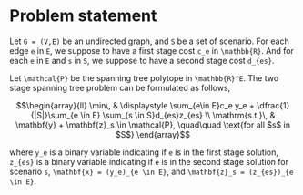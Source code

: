 # Problem statement

Let ``G = (V,E)`` be an undirected graph, and ``S`` be a set of scenario. 
For each edge ``e`` in ``E``, we suppose to have a first stage cost ``c_e`` in ``\mathbb{R}``. And for each ``e`` in ``E`` and ``s`` in ``S``, we suppose to have a second stage cost ``d_{es}``.

Let ``\mathcal{P}`` be the spanning tree polytope in ``\mathbb{R}^E``. The two stage spanning tree problem can be formulated as follows,

```math
\begin{array}{ll}
\min\, & \displaystyle \sum_{e\in E}c_e y_e + \dfrac{1}{|S|}\sum_{e \in E} \sum_{s \in S}d_{es}z_{es} \\
\mathrm{s.t.}\, & \mathbf{y} + \mathbf{z}_s \in \mathcal{P}, \quad\quad \text{for all $s$ in $S$} 
\end{array}
```

where ``y_e`` is a binary variable indicating if ``e`` is in the first stage solution, ``z_{es}`` is a binary variable indicating if ``e`` is in the second stage solution for scenario ``s``, ``\mathbf{x} = (y_e)_{e \in E}``, and ``\mathbf{z}_s = (z_{es})_{e \in E}``.
